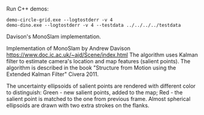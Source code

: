 Run C++ demos:
```
demo-circle-grid.exe --logtostderr -v 4
demo-dino.exe --logtostderr -v 4 --testdata ../../../../testdata
```
Davison's MonoSlam implementation.

Implementation of MonoSlam by Andrew Davison https://www.doc.ic.ac.uk/~ajd/Scene/index.html
The algorithm uses Kalman filter to estimate camera's location and map features (salient points).
The algorithm is described in the book "Structure from Motion using the Extended Kalman Filter" Civera 2011.

The uncertainty ellipsoids of salient points are rendered with different color to distinguish:
Green - new salient points, added to the map;
Red - the salient point is matched to the one from previous frame.
Almost spherical ellipsoids are drawn with two extra strokes on the flanks.
